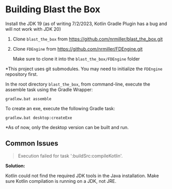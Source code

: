 # Building Blast the Box

Install the JDK 19 (as of writing 7/2/2023, Kotlin Gradle Plugin has a bug and will not work with JDK 20)
1.	Clone `blast_the_box` from https://github.com/nrmiller/blast_the_box.git
2.	Clone `FDEngine` from https://github.com/nrmiller/FDEngine.git

    Make sure to clone it into the `blast_the_box/FDEngine` folder

*This project uses git submodules. You may need to initialize the `FDEngine` repository first.

In the root directory `blast_the_box`, from command-line, execute the assemble task using the Gradle Wrapper:

    gradlew.bat assemble

To create an exe, execute the following Gradle task:

    gradlew.bat desktop:createExe

*As of now, only the desktop version can be built and run.

## Common Issues

> Execution failed for task ':buildSrc:compileKotlin'.

**Solution:**

Kotlin could not find the required JDK tools in the Java installation. Make sure Kotlin compilation is running on a JDK, not JRE.
